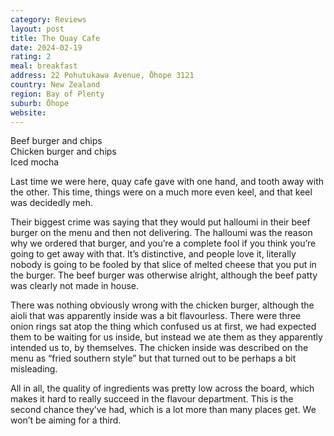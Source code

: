 ```yaml
---
category: Reviews
layout: post
title: The Quay Cafe
date: 2024-02-19
rating: 2
meal: breakfast
address: 22 Pohutukawa Avenue, Ōhope 3121
country: New Zealand
region: Bay of Plenty
suburb: Ōhope
website:
---
```

Beef burger and chips  
Chicken burger and chips  
Iced mocha  

Last time we were here, quay cafe gave with one hand, and tooth away with the other. This time, things were on a much more even keel, and that keel was decidedly meh.

Their biggest crime was saying that they would put halloumi in their beef burger on the menu and then not delivering. The halloumi was the reason why we ordered that burger, and you’re a complete fool if you think you’re going to get away with that. It’s distinctive, and people love it, literally nobody is going to be fooled by that slice of melted cheese that you put in the burger. The beef burger was otherwise alright, although the beef patty was clearly not made in house.

There was nothing obviously wrong with the chicken burger, although the aioli that was apparently inside was a bit flavourless. There were three onion rings sat atop the thing which confused us at first, we had expected them to be waiting for us inside, but instead we ate them as they apparently intended us to, by themselves. The chicken inside was described on the menu as “fried southern style” but that turned out to be perhaps a bit misleading. 

All in all, the quality of ingredients was pretty low across the board, which makes it hard to really succeed in the flavour department. This is the second chance they’ve had, which is a lot more than many places get. We won’t be aiming for a third. 
